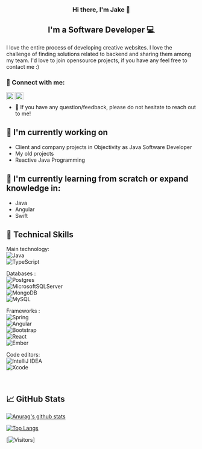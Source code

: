 <!-- <p align="center">
  <a href="https://www.yushi.dev/" target="_blank" rel="noreferrer"><img src="" alt="my banner"></a>
</p> -->

<h3 align="center">
Hi there, I'm Jake</a> 👋
</h3>

<h2 align="center">
I'm a Software Developer 💻
</h2> 

I love the entire process of developing creative websites. I love the challenge of finding solutions related to backend and sharing them among my team. I'd love to join opensource projects, if you have any feel free to contact me :)

### 🤝 Connect with me:

<a href="https://www.linkedin.com/in/jakub-musialik-32a957208/"><img align="left" src="https://raw.githubusercontent.com/yushi1007/yushi1007/main/images/linkedin.svg" width="21px"/></a>
<a href="https://www.instagram.com/kuba_musivlik/"><img align="left" src="https://raw.githubusercontent.com/yushi1007/yushi1007/main/images/instagram.svg"
width="21px"/></a>
</br>
- 💬 If you have any question/feedback, please do not hesitate to reach out to me!

## 🔭 I'm currently working on

- Client and company projects in Objectivity as Java Software Developer
- My old projects
- Reactive Java Programming

## 🌱 I'm currently learning from scratch or expand knowledge in: </br>

- Java
- Angular
- Swift

## 💼 Technical Skills
Main technology: </br>
![Java](https://img.shields.io/badge/java-%23ED8B00.svg?style=for-the-badge&logo=java&logoColor=white) </br>
![TypeScript](https://img.shields.io/badge/typescript-%23007ACC.svg?style=for-the-badge&logo=typescript&logoColor=white) </br>

Databases : </br>
![Postgres](https://img.shields.io/badge/postgres-%23316192.svg?style=for-the-badge&logo=postgresql&logoColor=white) </br>
![MicrosoftSQLServer](https://img.shields.io/badge/Microsoft%20SQL%20Sever-CC2927?style=for-the-badge&logo=microsoft%20sql%20server&logoColor=white) </br>
![MongoDB](https://img.shields.io/badge/MongoDB-%234ea94b.svg?style=for-the-badge&logo=mongodb&logoColor=white) </br>
![MySQL](https://img.shields.io/badge/mysql-%2300f.svg?style=for-the-badge&logo=mysql&logoColor=white) </br>


Frameworks : </br>
![Spring](https://img.shields.io/badge/spring-%236DB33F.svg?style=for-the-badge&logo=spring&logoColor=white) </br>
![Angular](https://img.shields.io/badge/angular-%23DD0031.svg?style=for-the-badge&logo=angular&logoColor=white) </br>
![Bootstrap](https://img.shields.io/badge/bootstrap-%23563D7C.svg?style=for-the-badge&logo=bootstrap&logoColor=white) </br>
![React](https://img.shields.io/badge/react-%2320232a.svg?style=for-the-badge&logo=react&logoColor=%2361DAFB) </br>
![Ember](https://img.shields.io/badge/ember-1C1E24?style=for-the-badge&logo=ember.js&logoColor=#D04A37) </br>

Code editors: </br>
![IntelliJ IDEA](https://img.shields.io/badge/IntelliJIDEA-000000.svg?style=for-the-badge&logo=intellij-idea&logoColor=white) </br>
![Xcode](https://img.shields.io/badge/Xcode-007ACC?style=for-the-badge&logo=Xcode&logoColor=white) </br>

</br>

## 📈 GitHub Stats 

[![Anurag's github stats](https://github-readme-stats.vercel.app/api?username=JakubMusialik)](https://github.com/JakubMusialik)

[![Top Langs](https://github-readme-stats.vercel.app/api/top-langs/?username=JakubMusialik&layout=compact)](https://github.com/JakubMusialik)

[![Visitors](https://visitor-badge.glitch.me/badge?page_id=JakubMusialik.JakubMusialik)]

<!---
JakubMusialik/JakubMusialik is a ✨ special ✨ repository because its `README.md` (this file) appears on your GitHub profile.
You can click the Preview link to take a look at your changes.
--->
